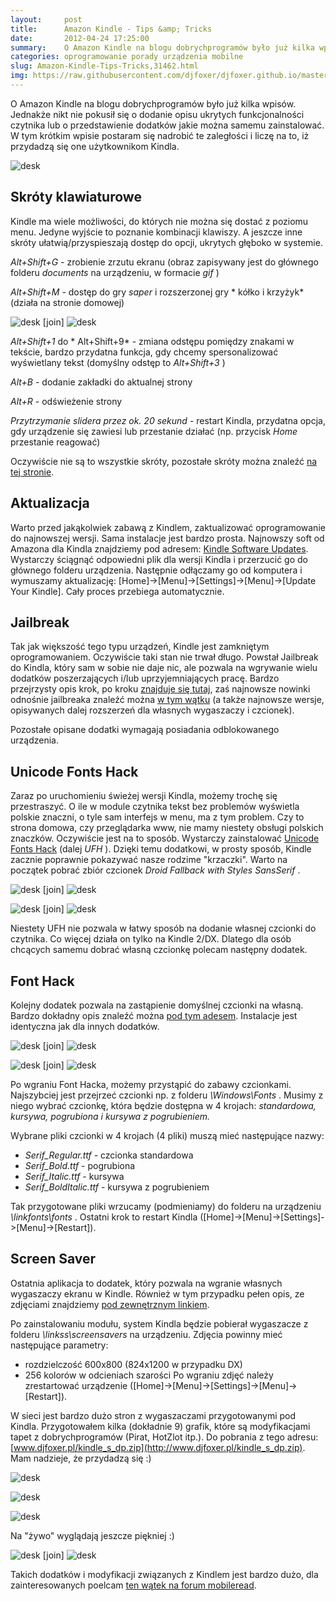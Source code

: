 ```yaml
---
layout:     post
title:      Amazon Kindle - Tips &amp; Tricks
date:       2012-04-24 17:25:00
summary:    O Amazon Kindle na blogu dobrychprogramów było już kilka wpisów. Jednakże nikt nie pokusił się o dodanie opisu ukrytych funkcjonalności czytnika lub o przedstawienie dodatków jakie można samemu zainstalować. W tym krótkim wpisie postaram się nadrobić te zaległości i liczę na to, iż przydadzą się one użytkownikom Kindla.<!----><!---->Skróty klawiaturoweKindle ma wiele możliwości, do których nie moż...
categories: oprogramowanie porady urządzenia mobilne
slug: Amazon-Kindle-Tips-Tricks,31462.html
img: https://raw.githubusercontent.com/djfoxer/djfoxer.github.io/master/_img/2012-4-24-_151_/g_-_-x-_-_-_x20120422113219_0.jpg
---
```




O Amazon Kindle na blogu dobrychprogramów było już kilka wpisów. Jednakże nikt nie pokusił się o dodanie opisu ukrytych funkcjonalności czytnika lub o przedstawienie dodatków jakie można samemu zainstalować. W tym krótkim wpisie postaram się nadrobić te zaległości i liczę na to, iż przydadzą się one użytkownikom Kindla.



![desk](https://raw.githubusercontent.com/djfoxer/djfoxer.github.io/master/_img/2012-4-24-_151_/g_-_-x-_-_-_x20120422113219_0.jpg)





## Skróty klawiaturowe



Kindle ma wiele możliwości, do których nie można się dostać z poziomu menu. Jedyne wyjście to poznanie kombinacji klawiszy. A jeszcze inne skróty ułatwią/przyspieszają dostęp do opcji, ukrytych głęboko w systemie.

 *Alt+Shift+G*  - zrobienie zrzutu ekranu (obraz zapisywany jest do głównego folderu  *documents*  na urządzeniu, w formacie  *gif* )

 *Alt+Shift+M*  - dostęp do gry  *saper*  i rozszerzonej gry * kółko i krzyżyk*  (działa na stronie domowej)



![desk](https://raw.githubusercontent.com/djfoxer/djfoxer.github.io/master/_img/2012-4-24-_151_/g_-_-x-_-_-_x20120422113304_0.gif)
[join]
![desk](https://raw.githubusercontent.com/djfoxer/djfoxer.github.io/master/_img/2012-4-24-_151_/g_-_-x-_-_-_x20120422113308_0.gif)



 *Alt+Shift+1*  do * Alt+Shift+9*  - zmiana odstępu pomiędzy znakami w tekście, bardzo przydatna funkcja, gdy chcemy spersonalizować wyświetlany tekst (domyślny odstęp to  *Alt+Shift+3* )

 *Alt+B*  - dodanie zakładki do aktualnej strony

 *Alt+R*  - odświeżenie strony

 *Przytrzymanie slidera przez ok. 20 sekund*  - restart Kindla, przydatna opcja, gdy urządzenie się zawiesi lub przestanie działać (np. przycisk  *Home*  przestanie reagować)

Oczywiście nie są to wszystkie skróty, pozostałe skróty można znaleźć [na tej stronie](http://wiki.mobileread.com/wiki/Amazon_Kindle_Keyboard_Shortcuts). 



## Aktualizacja



Warto przed jakąkolwiek zabawą z Kindlem, zaktualizować oprogramowanie do najnowszej wersji. Sama instalacje jest bardzo prosta. Najnowszy soft od Amazona dla Kindla znajdziemy pod adresem:  [Kindle Software Updates](http://www.amazon.com/gp/help/customer/display.html?nodeId=200324680).  Wystarczy ściągnąć odpowiedni plik dla wersji Kindla i przerzucić go do głównego folderu urządzenia. Następnie odłączamy go od komputera i wymuszamy aktualizację: [Home]->[Menu]->[Settings]->[Menu]->[Update Your Kindle]. Cały proces przebiega automatycznie. 




## Jailbreak



Tak jak większość tego typu urządzeń, Kindle jest zamkniętym oprogramowaniem. Oczywiście taki stan nie trwał długo. Powstał Jailbreak do Kindla, który sam w sobie nie daje nic, ale pozwala na wgrywanie wielu dodatków poszerzających i/lub uprzyjemniających pracę. Bardzo przejrzysty opis krok, po kroku [znajduje się tutaj](http://wiki.mobileread.com/wiki/Kindle_Screen_Saver_Hack_for_all_2.x_and_3.x_Kindles#How_to_install_the_Jailbreak_Hack),  zaś najnowsze nowinki odnośnie jailbreaka znaleźć można [w tym wątku](http://www.mobileread.com/forums/showthread.php?t=88004)  (a także najnowsze wersje, opisywanych dalej rozszerzeń dla własnych wygaszaczy i czcionek).

Pozostałe opisane dodatki wymagają posiadania odblokowanego urządzenia.






## Unicode Fonts Hack



Zaraz po uruchomieniu świeżej wersji Kindla, możemy trochę się przestraszyć. O ile w module czytnika tekst bez problemów wyświetla polskie znaczni, o tyle sam interfejs w menu, ma z tym problem. Czy to strona domowa, czy przeglądarka www, nie mamy niestety obsługi polskich znaczków. Oczywiście jest na to sposób. Wystarczy zainstalować [Unicode Fonts Hack](http://blogkindle.com/unicode-fonts-hack/)  (dalej  *UFH* ). Dzięki temu dodatkowi, w prosty sposób, Kindle zacznie poprawnie pokazywać nasze rodzime "krzaczki". Warto na początek pobrać zbiór czcionek  *Droid Fallback with Styles SansSerif* . 



![desk](https://raw.githubusercontent.com/djfoxer/djfoxer.github.io/master/_img/2012-4-24-_151_/g_-_-x-_-_-_x20120422121325_0.gif)
[join]
![desk](https://raw.githubusercontent.com/djfoxer/djfoxer.github.io/master/_img/2012-4-24-_151_/g_-_-x-_-_-_x20120422121329_0.gif)





![desk](https://raw.githubusercontent.com/djfoxer/djfoxer.github.io/master/_img/2012-4-24-_151_/g_-_-x-_-_-_x20120422121431_0.gif)
[join]
![desk](https://raw.githubusercontent.com/djfoxer/djfoxer.github.io/master/_img/2012-4-24-_151_/g_-_-x-_-_-_x20120422121333_0.gif)



Niestety UFH nie pozwala w łatwy sposób na dodanie własnej czcionki do czytnika. Co więcej działa on tylko na Kindle 2/DX. Dlatego dla osób chcących samemu dobrać własną czcionkę polecam następny dodatek.



## Font Hack




Kolejny dodatek pozwala na zastąpienie domyślnej czcionki na własną. Bardzo dokładny opis znaleźć można [pod tym adesem](http://wiki.mobileread.com/wiki/Kindle_Font_Hack_for_all_2.x_and_3.x_Kindles).  Instalacje jest identyczna jak dla innych dodatków.




![desk](https://raw.githubusercontent.com/djfoxer/djfoxer.github.io/master/_img/2012-4-24-_151_/g_-_-x-_-_-_x20120422122840_0.gif)
[join]
![desk](https://raw.githubusercontent.com/djfoxer/djfoxer.github.io/master/_img/2012-4-24-_151_/g_-_-x-_-_-_x20120422122837_0.gif)




![desk](https://raw.githubusercontent.com/djfoxer/djfoxer.github.io/master/_img/2012-4-24-_151_/g_-_-x-_-_-_x20120422124626_0.gif)
[join]
![desk](https://raw.githubusercontent.com/djfoxer/djfoxer.github.io/master/_img/2012-4-24-_151_/g_-_-x-_-_-_x20120422124632_0.gif)



Po wgraniu Font Hacka, możemy przystąpić do zabawy czcionkami. Najszybciej jest przejrzeć czcionki np. z folderu  *\Windows\Fonts* . Musimy z niego wybrać czcionkę, która będzie dostępna w 4 krojach:  *standardowa, kursywa, pogrubiona i kursywa z pogrubieniem.* 

Wybrane pliki czcionki w 4 krojach (4 pliki) muszą mieć następujące nazwy:
-  *Serif_Regular.ttf*  - czcionka standardowa
-  *Serif_Bold.ttf*  - pogrubiona
-  *Serif_Italic.ttf*  - kursywa
-  *Serif_BoldItalic.ttf*  - kursywa z pogrubieniem

Tak przygotowane pliki wrzucamy (podmieniamy) do folderu na urządzeniu  *\linkfonts\fonts* . Ostatni krok to restart Kindla ([Home]->[Menu]->[Settings]->[Menu]->[Restart]).



## Screen Saver



Ostatnia aplikacja to dodatek, który pozwala na wgranie własnych wygaszaczy ekranu w Kindle. Również w tym przypadku pełen opis, ze zdjęciami znajdziemy [pod zewnętrznym linkiem](http://wiki.mobileread.com/wiki/Kindle_Screen_Saver_Hack_for_all_2.x_and_3.x_Kindles).  

Po zainstalowaniu modułu, system Kindla będzie pobierał wygaszacze z folderu  *\linkss\screensavers*  na urządzeniu. Zdjęcia powinny mieć następujące parametry:
- rozdzielczość 600x800 (824x1200 w przypadku DX)
- 256 kolorów w odcieniach szarości
Po wgraniu zdjęć należy zrestartować urządzenie ([Home]->[Menu]->[Settings]->[Menu]->[Restart]).

W sieci jest bardzo dużo stron z wygaszaczami przygotowanymi pod Kindla. Przygotowałem kilka (dokładnie 9) grafik, które są modyfikacjami tapet z dobrychprogramów (Pirat, HotZlot itp.). Do pobrania z tego adresu: [www.djfoxer.pl/kindle_s_dp.zip](http://www.djfoxer.pl/kindle_s_dp.zip).  Mam nadzieje, że przydadzą się :)



![desk](https://raw.githubusercontent.com/djfoxer/djfoxer.github.io/master/_img/2012-4-24-_151_/g_-_-x-_-_-_x20120422133751_0.jpg)




![desk](https://raw.githubusercontent.com/djfoxer/djfoxer.github.io/master/_img/2012-4-24-_151_/g_-_-x-_-_-_x20120422133800_0.jpg)




![desk](https://raw.githubusercontent.com/djfoxer/djfoxer.github.io/master/_img/2012-4-24-_151_/g_-_-x-_-_-_x20120422133807_0.jpg)



Na "żywo" wyglądają jeszcze piękniej :)



![desk](https://raw.githubusercontent.com/djfoxer/djfoxer.github.io/master/_img/2012-4-24-_151_/g_-_-x-_-_-_x20120422134715_0.jpg)
[join]
![desk](https://raw.githubusercontent.com/djfoxer/djfoxer.github.io/master/_img/2012-4-24-_151_/g_-_-x-_-_-_x20120422134724_0.jpg)




Takich dodatków i modyfikacji związanych z Kindlem jest bardzo dużo, dla zainteresowanych poelcam [ten wątek na forum mobileread](http://www.mobileread.com/forums/showthread.php?t=128704).  
